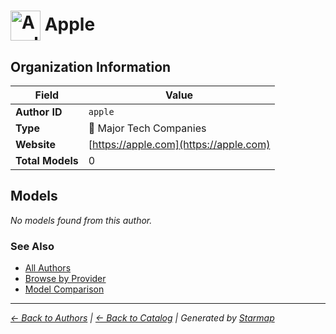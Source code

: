 # <img src="https://raw.githubusercontent.com/agentstation/starmap/master/internal/embedded/logos/apple.svg" alt="Apple logo" width="48" height="48" style="vertical-align: middle;"> Apple
  
  
  
## Organization Information
  
| Field | Value |
|---------|---------|
| **Author ID** | `apple` |
| **Type** | 🏢 Major Tech Companies |
| **Website** | [https://apple.com](https://apple.com) |
| **Total Models** | 0 |

  
## Models
  
*No models found from this author.*
  
### See Also
  
- [All Authors](../)
- [Browse by Provider](../../providers/)
- [Model Comparison](../../models/)
  
---
*_[← Back to Authors](../) | [← Back to Catalog](../../) | Generated by [Starmap](https://github.com/agentstation/starmap)_*